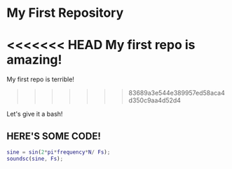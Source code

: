 # My First Repository
<<<<<<< HEAD
My first repo is amazing!
=======
My first repo is terrible!
>>>>>>> 83689a3e544e389957ed58aca4d350c9aa4d52d4

Let's give it a bash!

## HERE'S SOME CODE!

```MATLAB
sine = sin(2*pi*frequency*N/ Fs);
soundsc(sine, Fs);
```
